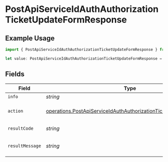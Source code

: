 # PostApiServiceIdAuthAuthorizationTicketUpdateFormResponse

## Example Usage

```typescript
import { PostApiServiceIdAuthAuthorizationTicketUpdateFormResponse } from "authlete-typescript-sdk/models/operations";

let value: PostApiServiceIdAuthAuthorizationTicketUpdateFormResponse = {};
```

## Fields

| Field                                                                                                                                                    | Type                                                                                                                                                     | Required                                                                                                                                                 | Description                                                                                                                                              |
| -------------------------------------------------------------------------------------------------------------------------------------------------------- | -------------------------------------------------------------------------------------------------------------------------------------------------------- | -------------------------------------------------------------------------------------------------------------------------------------------------------- | -------------------------------------------------------------------------------------------------------------------------------------------------------- |
| `info`                                                                                                                                                   | *string*                                                                                                                                                 | :heavy_minus_sign:                                                                                                                                       | Information about the ticket.                                                                                                                            |
| `action`                                                                                                                                                 | [operations.PostApiServiceIdAuthAuthorizationTicketUpdateFormAction](../../models/operations/postapiserviceidauthauthorizationticketupdateformaction.md) | :heavy_minus_sign:                                                                                                                                       | The result of the /auth/authorization/ticket/info API call.                                                                                              |
| `resultCode`                                                                                                                                             | *string*                                                                                                                                                 | :heavy_minus_sign:                                                                                                                                       | The code which represents the result of the API call.                                                                                                    |
| `resultMessage`                                                                                                                                          | *string*                                                                                                                                                 | :heavy_minus_sign:                                                                                                                                       | A short message which explains the result of the API call.                                                                                               |